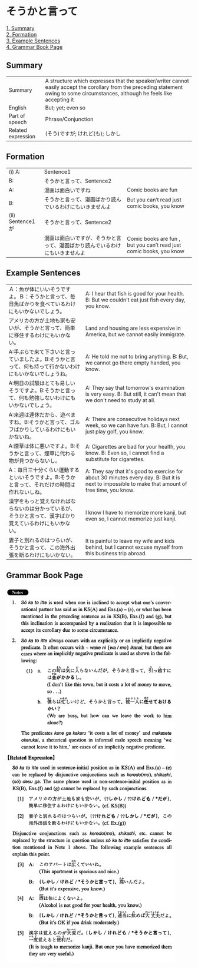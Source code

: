 # そうかと言って

[1. Summary](#summary)<br>
[2. Formation](#formation)<br>
[3. Example Sentences](#example-sentences)<br>
[4. Grammar Book Page](#grammar-book-page)<br>


## Summary

<table><tr>   <td>Summary</td>   <td>A structure which expresses that the speaker/writer cannot easily accept the corollary from the preceding statement owing to some circumstances, although he feels like accepting it</td></tr><tr>   <td>English</td>   <td>But; yet; even so</td></tr><tr>   <td>Part of speech</td>   <td>Phrase/Conjunction</td></tr><tr>   <td>Related expression</td>   <td>(そう)ですが; けれど(も); しかし</td></tr></table>

## Formation

<table class="table"><tbody><tr class="tr head"><td class="td"><span class="numbers">(i)</span> <span class="bold">A:</span></td><td class="td"><span>Sentence1</span><span class="concept"></span></td><td class="td"></td></tr><tr class="tr"><td class="td"><span class="bold">B:</span></td><td class="td"><span class="concept">そうかと言って</span><span>、Sentence2</span></td><td class="td"></td></tr><tr class="tr"><td class="td"><span class="bold">A:</span></td><td class="td"><span>漫画は面白いですね</span><span class="concept"></span></td><td class="td"><span>Comic books are fun</span></td></tr><tr class="tr"><td class="td"><span class="bold">B:</span></td><td class="td"><span class="concept">そうかと言って</span><span>、漫画ばかり読んでいるわけにもいきませんよ</span></td><td class="td"><span>But you can’t read just comic books, you know</span></td></tr><tr class="tr head"><td class="td"><span class="numbers">(ii)</span> <span class="bold">Sentence1が</span></td><td class="td"><span class="concept">そうかと言って</span><span>、Sentence2</span></td><td class="td"></td></tr><tr class="tr"><td class="td"></td><td class="td"><span>漫画は面白いですが、</span><span class="concept">そうかと言って</span><span>、漫画ばかり読んでいるわけにもいきませんよ</span></td><td class="td"><span>Comic books are fun , but you can’t read just comic books, you know</span></td></tr></tbody></table>

## Example Sentences

<table><tr>   <td>Ａ：魚が体にいいそうですよ。Ｂ：そうかと言って、毎日魚ばかりを食べているわけにもいかないでしょう。</td>   <td>A: I hear that fish is good for your health. B: But we couldn't eat just fish every day, you know.</td></tr><tr>   <td>アメリカの方が土地も家も安いが、そうかと言って、簡単に移住するわけにもいかない。</td>   <td>Land and housing are less expensive in America, but we cannot easily immigrate.</td></tr><tr>   <td>A:手ぶらで来て下さいと言っていましたよ。B:そうかと言って、何も持って行かないわけにもいかないでしょうね。</td>   <td>A: He told me not to bring anything. B: But, we cannot go there empty handed, you know.</td></tr><tr>   <td>A:明日の試験はとても易しいそうですよ。B:そうかと言って、何も勉強しないわけにもいかないでしょう。</td>   <td>A: They say that tomorrow's examination is very easy. B: But still, it can't mean that we don't need to study at all.</td></tr><tr>   <td>A:来週は連休だから、遊べますね。B:そうかと言って、ゴルフばかりしているわけにもいかないね。</td>   <td>A: There are consecutive holidays next week, so we can have fun. B: But, I cannot just play golf, you know.</td></tr><tr>   <td>A:煙草は体に悪いですよ。B:そうかと言って、煙草に代わる物が見つからないし。</td>   <td>A: Cigarettes are bad for your health, you know. B: Even so, I cannot find a substitute for cigarettes.</td></tr><tr>   <td>A：毎日三十分くらい運動するといいそうですよ。B:そうかと言って、それだけの時間は作れないしね。</td>   <td>A: They say that it's good to exercise for about 30 minutes every day. B: But it is next to impossible to make that amount of free time, you know.</td></tr><tr>   <td>漢字をもっと覚えなければならないのは分かっているが、そうかと言って、漢字ばかり覚えているわけにもいかない。</td>   <td>I know I have to memorize more kanji, but even so, I cannot memorize just kanji.</td></tr><tr>   <td>妻子と別れるのはつらいが、そうかと言って、この海外出張を断るわけにもいかない。</td>   <td>It is painful to leave my wife and kids behind, but I cannot excuse myself from this business trip abroad.</td></tr></table>

## Grammar Book Page

![](../img/Intermediateそうかと言って.png)

